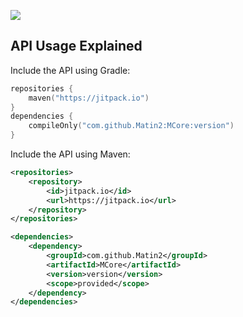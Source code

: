 [![](https://jitpack.io/v/Matin2/MCore.svg)](https://jitpack.io/#Matin2/MCore)

## API Usage Explained
Include the API using Gradle:
```kotlin
repositories {
	maven("https://jitpack.io")
}
dependencies {
    compileOnly("com.github.Matin2:MCore:version")
}
```

Include the API using Maven:
```xml
<repositories>
	<repository>
		<id>jitpack.io</id>
		<url>https://jitpack.io</url>
	</repository>
</repositories>

<dependencies>
    <dependency>
        <groupId>com.github.Matin2</groupId>
        <artifactId>MCore</artifactId>
        <version>version</version>
        <scope>provided</scope>
    </dependency>
</dependencies>
```
